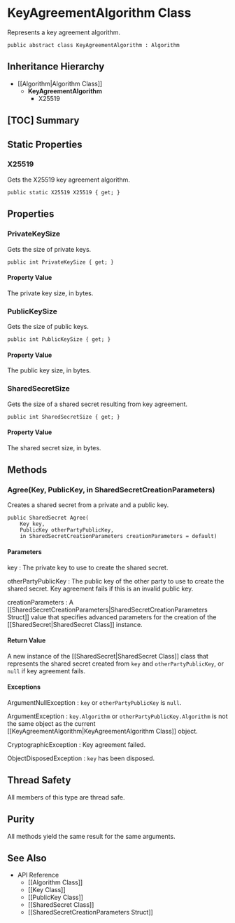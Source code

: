 # KeyAgreementAlgorithm Class

Represents a key agreement algorithm.

    public abstract class KeyAgreementAlgorithm : Algorithm


## Inheritance Hierarchy

* [[Algorithm|Algorithm Class]]
    * **KeyAgreementAlgorithm**
        * X25519


## [TOC] Summary


## Static Properties


### X25519

Gets the X25519 key agreement algorithm.

    public static X25519 X25519 { get; }


## Properties


### PrivateKeySize

Gets the size of private keys.

    public int PrivateKeySize { get; }

#### Property Value

The private key size, in bytes.


### PublicKeySize

Gets the size of public keys.

    public int PublicKeySize { get; }

#### Property Value

The public key size, in bytes.


### SharedSecretSize

Gets the size of a shared secret resulting from key agreement.

    public int SharedSecretSize { get; }

#### Property Value

The shared secret size, in bytes.


## Methods


### Agree(Key, PublicKey, in SharedSecretCreationParameters)

Creates a shared secret from a private and a public key.

    public SharedSecret Agree(
        Key key,
        PublicKey otherPartyPublicKey,
        in SharedSecretCreationParameters creationParameters = default)

#### Parameters

key
: The private key to use to create the shared secret.

otherPartyPublicKey
: The public key of the other party to use to create the shared secret.
    Key agreement fails if this is an invalid public key.

creationParameters
: A [[SharedSecretCreationParameters|SharedSecretCreationParameters Struct]]
    value that specifies advanced parameters for the creation of the
    [[SharedSecret|SharedSecret Class]] instance.

#### Return Value

A new instance of the [[SharedSecret|SharedSecret Class]] class that represents
the shared secret created from `key` and `otherPartyPublicKey`, or `null` if key
agreement fails.

#### Exceptions

ArgumentNullException
: `key` or `otherPartyPublicKey` is `null`.

ArgumentException
: `key.Algorithm` or `otherPartyPublicKey.Algorithm` is not the same object as
    the current [[KeyAgreementAlgorithm|KeyAgreementAlgorithm Class]] object.

CryptographicException
: Key agreement failed.

ObjectDisposedException
: `key` has been disposed.


## Thread Safety

All members of this type are thread safe.


## Purity

All methods yield the same result for the same arguments.


## See Also

* API Reference
    * [[Algorithm Class]]
    * [[Key Class]]
    * [[PublicKey Class]]
    * [[SharedSecret Class]]
    * [[SharedSecretCreationParameters Struct]]

